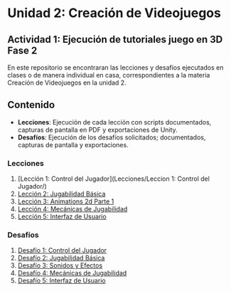 # Unidad 2: Creación de Videojuegos
## Actividad 1: Ejecución de tutoriales juego en 3D Fase 2

En este repositorio se encontraran las lecciones y desafios ejecutados en clases o de manera individual en casa, correspondientes a la materia Creación de Videojuegos en la unidad 2.

## Contenido

- **Lecciones**: Ejecución de cada lección con scripts documentados, capturas de pantalla en PDF y exportaciones de Unity.
- **Desafíos**: Ejecución de los desafíos solicitados; documentados, capturas de pantalla y exportaciones.

### Lecciones

1. [Lección 1: Control del Jugador](Lecciones/Leccion 1: Control del Jugador/)
2. [Lección 2: Jugabilidad Básica](Lecciones/Lección2_Jugabilidad_Básica/)
3. [Lección 3: Animations 2d Parte 1](Lecciones/Lección3_Sonidos_Efectos/)
4. [Lección 4: Mecánicas de Jugabilidad](Lecciones/Lección4_Mecánicas_Jugabilidad/)
5. [Lección 5: Interfaz de Usuario](Lecciones/Lección5_Interfaz_Usuario/)

### Desafíos

1. [Desafío 1: Control del Jugador](Desafios/Desafio1_Control_Jugador/)
2. [Desafío 2: Jugabilidad Básica](Desafios/Desafio2_Jugabilidad_Basica/)
3. [Desafío 3: Sonidos y Efectos](Desafios/Desafio3_Sonidos_Efectos/)
4. [Desafío 4: Mecánicas de Jugabilidad](Desafios/Desafio4_Mecanicas_Jugabilidad/)
5. [Desafío 5: Interfaz de Usuario](Desafios/Desafio5_Interfaz_Usuario/)
